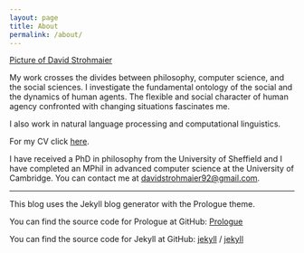 ```yaml
---
layout: page
title: About
permalink: /about/
---
```


[Picture of David Strohmaier](assets/images/small_me.jpg)


My work crosses the divides between philosophy, computer science, and the social sciences. I investigate the fundamental ontology of the social and the dynamics of human agents. The flexible and social character of human agency confronted with changing situations fascinates me. 

I also work in natural language processing and computational linguistics.

For my CV click [here](assets/pdf/cv_strohmaier.pdf).

I have received a PhD in philosophy from the University of Sheffield and I have completed an MPhil in advanced computer science at the University of Cambridge. You can contact me at davidstrohmaier92@gmail.com.


---

This blog uses the Jekyll blog generator with the Prologue theme.

You can find the source code for Prologue at GitHub:
[Prologue](https://github.com/chrisbobbe/jekyll-theme-prologue)

You can find the source code for Jekyll at GitHub:
[jekyll][jekyll-organization] /
[jekyll](https://github.com/jekyll/jekyll)


[jekyll-organization]: https://github.com/jekyll
